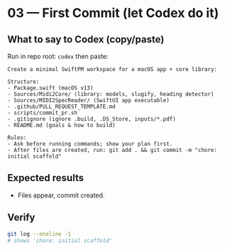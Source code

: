 # 03 — First Commit (let Codex do it)

## What to say to Codex (copy/paste)
Run in repo root: `codex` then paste:

```
Create a minimal SwiftPM workspace for a macOS app + core library:

Structure:
- Package.swift (macOS v13)
- Sources/Midi2Core/ (library: models, slugify, heading detector)
- Sources/MIDI2SpecReader/ (SwiftUI app executable)
- .github/PULL_REQUEST_TEMPLATE.md
- scripts/commit_pr.sh
- .gitignore (ignore .build, .DS_Store, inputs/*.pdf)
- README.md (goals & how to build)

Rules:
- Ask before running commands; show your plan first.
- After files are created, run: git add . && git commit -m "chore: initial scaffold"
```
## Expected results
- Files appear, commit created.

## Verify
```bash
git log --oneline -1
# shows 'chore: initial scaffold'
```
